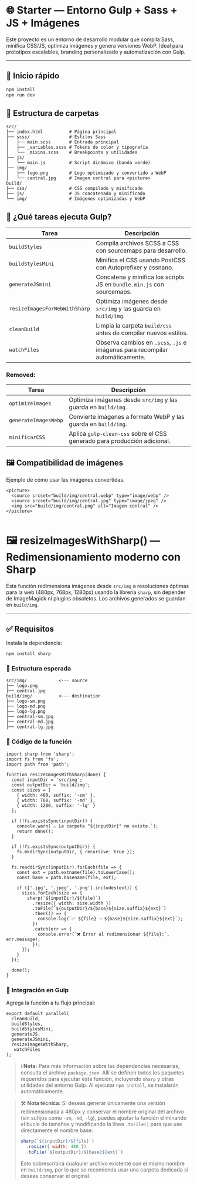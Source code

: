 # 🌐 Starter — Entorno Gulp + Sass + JS + Imágenes

Este proyecto es un entorno de desarrollo modular que compila Sass, minifica CSS/JS, optimiza imágenes y genera versiones WebP. Ideal para prototipos escalables, branding personalizado y automatización con Gulp.

---

## 🚀 Inicio rápido

```bash
npm install
npm run dev
```

## 📁 Estructura de carpetas

```
src/
├── index.html          # Página principal
├── scss/               # Estilos Sass
│   ├── main.scss       # Entrada principal
│   ├── _variables.scss # Tokens de color y tipografía
│   └── _mixins.scss    # Breakpoints y utilidades
├── js/
│   └── main.js         # Script dinámico (banda verde)
├── img/
│   ├── logo.png        # Logo optimizado y convertido a WebP
│   └── central.jpg     # Imagen central para <picture>
build/
├── css/                # CSS compilado y minificado
├── js/                 # JS concatenado y minificado
└── img/                # Imágenes optimizadas y WebP

```


## 🧪 ¿Qué tareas ejecuta Gulp?

| Tarea                 | Descripción                                                                 |
|-----------------------|------------------------------------------------------------------------------|
| `buildStyles`         | Compila archivos SCSS a CSS con sourcemaps para desarrollo.                 |
| `buildStylesMini`     | Minifica el CSS usando PostCSS con Autoprefixer y cssnano.                  |
| `generateJSmini`             | Concatena y minifica los scripts JS en `bundle.min.js` con sourcemaps.      |
| `resizeImagesForWebWithSharp`  | Optimiza imágenes desde `src/img` y las guarda en `build/img`.              |
| `cleanBuild`        | Limpia la carpeta `build/css` antes de compilar nuevos estilos.             |
| `watchFiles`        | Observa cambios en `.scss`, `.js` e imágenes para recompilar automáticamente.|

### Removed: 
| Tarea                 | Descripción                                                                 |
|-----------------------|------------------------------------------------------------------------------|
| `optimizeImages`         | Optimiza imágenes desde `src/img` y las guarda en `build/img`.              |
| `generateImagesWebp`| Convierte imágenes a formato WebP y las guarda en `build/img`.              |
| `minificarCSS`        | Aplica `gulp-clean-css` sobre el CSS generado para producción adicional.    |


## 🖼️ Compatibilidad de imágenes

Ejemplo de cómo usar las imágenes convertidas.
```
<picture>
  <source srcset="build/img/central.webp" type="image/webp" />
  <source srcset="build/img/central.jpg" type="image/jpeg" />
  <img src="build/img/central.png" alt="Imagen central" />
</picture>


```
# 🖼️ resizeImagesWithSharp() — Redimensionamiento moderno con Sharp

Esta función redimensiona imágenes desde `src/img` a resoluciones óptimas para la web (480px, 768px, 1280px) usando la librería `sharp`, sin depender de ImageMagick ni plugins obsoletos. Los archivos generados se guardan en `build/img`.

---

## ✅ Requisitos

Instala la dependencia:

```
npm install sharp
```
### 📁 Estructura esperada
```
src/img/            <--- source 
├── logo.png
├── central.jpg
build/img/          <--- destination 
├── logo-sm.png
├── logo-md.png
├── logo-lg.png
├── central-sm.jpg
├── central-md.jpg
├── central-lg.jpg
```
### 🧩 Código de la función

```
import sharp from 'sharp';
import fs from 'fs';
import path from 'path';

function resizeImagesWithSharp(done) {
  const inputDir = 'src/img';
  const outputDir = 'build/img';
  const sizes = [
    { width: 480, suffix: '-sm' },
    { width: 768, suffix: '-md' },
    { width: 1280, suffix: '-lg' }
  ];

  if (!fs.existsSync(inputDir)) {
    console.warn(`⚠️ La carpeta "${inputDir}" no existe.`);
    return done();
  }

  if (!fs.existsSync(outputDir)) {
    fs.mkdirSync(outputDir, { recursive: true });
  }

  fs.readdirSync(inputDir).forEach(file => {
    const ext = path.extname(file).toLowerCase();
    const base = path.basename(file, ext);

    if (['.jpg', '.jpeg', '.png'].includes(ext)) {
      sizes.forEach(size => {
        sharp(`${inputDir}/${file}`)
          .resize({ width: size.width })
          .toFile(`${outputDir}/${base}${size.suffix}${ext}`)
          .then(() => {
            console.log(`✅ ${file} → ${base}${size.suffix}${ext}`);
          })
          .catch(err => {
            console.error(`❌ Error al redimensionar ${file}:`, err.message);
          });
      });
    }
  });

  done();
}

```
### 🧪 Integración en Gulp
Agrega la función a tu flujo principal:

```
export default parallel(
  cleanBuild, 
  buildStyles, 
  buildStylesMini, 
  generateJS, 
  generateJSmini, 
  resizeImagesWithSharp,
   watchFiles
);

```
> ℹ️ **Nota:** Para más información sobre las dependencias necesarias, consulta el archivo `package.json`. Allí se definen todos los paquetes requeridos para ejecutar esta función, incluyendo `sharp` y otras utilidades del entorno Gulp. Al ejecutar `npm install`, se instalarán automáticamente.

> 🛠️ **Nota técnica:** Si deseas generar únicamente una versión redimensionada a 480px y conservar el nombre original del archivo (sin sufijos como `-sm`, `-md`, `-lg`), puedes ajustar la función eliminando el bucle de tamaños y modificando la línea `.toFile()` para que use directamente el nombre base:
>
> ```js
> sharp(`${inputDir}/${file}`)
>   .resize({ width: 480 })
>   .toFile(`${outputDir}/${base}${ext}`)
> ```
>
> Esto sobrescribirá cualquier archivo existente con el mismo nombre en `build/img`, por lo que se recomienda usar una carpeta dedicada si deseas conservar el original.


```|

```

